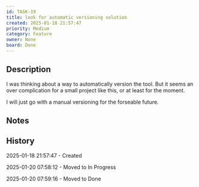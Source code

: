 ```yaml
---
id: TASK-19
title: look for automatic versioning solution
created: 2025-01-18 21:57:47
priority: Medium
category: Feature
owner: None
board: Done
---
```


## Description
I was thinking about a way to automatically version the tool. But it seems an over complication
for a small project like this, or at least for the moment.

I will just go with a manual versioning for the forseable future.

## Notes


## History
2025-01-18 21:57:47 - Created

2025-01-20 07:58:12 - Moved to In Progress

2025-01-20 07:59:16 - Moved to Done
